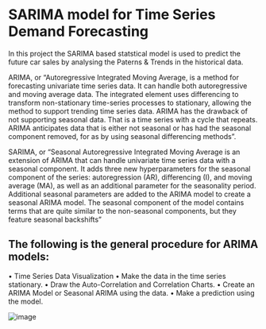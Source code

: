 # SARIMA model for Time Series Demand Forecasting

In this project the SARIMA based statstical model is used to predict the future car sales by analysing the Paterns & Trends in the historical data.

ARIMA, or “Autoregressive Integrated Moving Average, is a method for forecasting univariate time series data. It can handle both autoregressive and moving average data. The integrated element uses differencing to transform non-stationary time-series processes to stationary, allowing the method to support trending time series data. ARIMA has the drawback of not supporting seasonal data. That is a time series with a cycle that repeats. ARIMA anticipates data that is either not seasonal or has had the seasonal component removed, for as by using seasonal differencing methods”.

SARIMA, or “Seasonal Autoregressive Integrated Moving Average is an extension of ARIMA that can handle univariate time series data with a seasonal component. It adds 
three new hyperparameters for the seasonal component of the series: autoregression (AR), differencing (I), and moving average (MA), as well as an additional parameter for the seasonality period. Additional seasonal parameters are added to the ARIMA model to create a seasonal ARIMA model. The seasonal component of the model contains terms that are quite similar to the non-seasonal components, but they feature seasonal backshifts”

## The following is the general procedure for ARIMA models: 

• Time Series Data Visualization
• Make the data in the time series stationary.
• Draw the Auto-Correlation and Correlation Charts. 
• Create an ARIMA Model or Seasonal ARIMA using the data. 
• Make a prediction using the model.

![image](https://user-images.githubusercontent.com/94454275/202422073-4795e248-a004-4728-887f-e6095f45f0b4.png)

